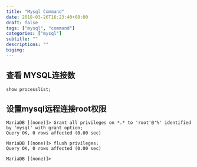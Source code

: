 ```yaml
---
title: "Mysql Command"
date: 2018-03-26T16:23:40+08:00
draft: false
tags: ["mysql", "command"]
categories: ["mysql"]
subtitle: ""
descriptions: ""
bigimg:
---
```


## 查看 MYSQL连接数

```
show processlist;
```

## 设置mysql远程连接root权限

```
MariaDB [(none)]> Grant all privileges on *.* to 'root'@'%' identified by 'mysql' with grant option;
Query OK, 0 rows affected (0.00 sec)

MariaDB [(none)]> flush privileges;
Query OK, 0 rows affected (0.00 sec)

MariaDB [(none)]> 
```
